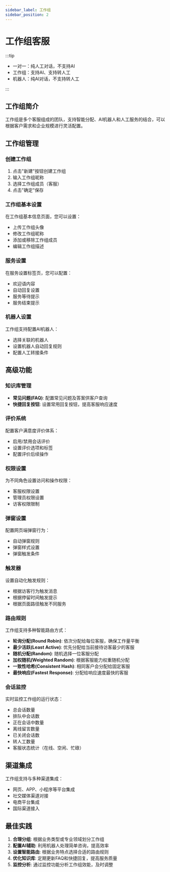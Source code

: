 ```yaml
---
sidebar_label: 工作组
sidebar_position: 2
---
```


# 工作组客服

:::tip

- 一对一：纯人工对话，不支持AI
- 工作组：支持AI、支持转人工
- 机器人：纯AI对话，不支持转人工

:::

## 工作组简介

工作组是多个客服组成的团队，支持智能分配、AI机器人和人工服务的结合，可以根据客户需求和企业规模进行灵活配置。

## 工作组管理

### 创建工作组

1. 点击"新建"按钮创建工作组
2. 输入工作组昵称
3. 选择工作组成员（客服）
4. 点击"确定"保存

### 工作组基本设置

在工作组基本信息页面，您可以设置：

- 上传工作组头像
- 修改工作组昵称
- 添加或移除工作组成员
- 编辑工作组描述

### 服务设置

在服务设置标签页，您可以配置：

- 欢迎语内容
- 自动回复设置
- 服务等待提示
- 服务结束提示

### 机器人设置

工作组支持配置AI机器人：

- 选择关联的机器人
- 设置机器人自动回复规则
- 配置人工转接条件

## 高级功能

### 知识库管理

- **常见问题(FAQ)**: 配置常见问题及答案供客户查询
- **快捷回复按钮**: 设置常用回复按钮，提高客服响应速度

### 评价系统

配置客户满意度评价体系：

- 启用/禁用会话评价
- 设置评价选项和标签
- 配置评价后续操作

### 权限设置

为不同角色设置访问和操作权限：

- 客服权限设置
- 管理员权限设置
- 访客权限限制

### 弹窗设置

配置网页端弹窗行为：

- 自动弹窗规则
- 弹窗样式设置
- 弹窗触发条件

### 触发器

设置自动化触发规则：

- 根据访客行为触发消息
- 根据停留时间触发提示
- 根据页面路径触发不同服务

### 路由规则

工作组支持多种智能路由方式：

- **轮询分配(Round Robin)**: 依次分配给每位客服，确保工作量平衡
- **最少活跃(Least Active)**: 优先分配给当前接待访客最少的客服
- **随机分配(Random)**: 随机选择一位客服分配
- **加权随机(Weighted Random)**: 根据客服能力权重随机分配
- **一致性哈希(Consistent Hash)**: 相同客户会分配给固定客服
- **最快响应(Fastest Response)**: 分配给响应速度最快的客服

### 会话监控

实时监控工作组的运行状态：

- 总会话数量
- 排队中会话数
- 正在会话中数量
- 离线留言数量
- 已关闭会话数
- 转人工数量
- 客服状态统计（在线、空闲、忙碌）

## 渠道集成

工作组支持与多种渠道集成：

- 网页、APP、小程序等平台集成
- 社交媒体渠道对接
- 电商平台集成
- 国际渠道接入

## 最佳实践

1. **合理分组**: 根据业务类型或专业领域划分工作组
2. **配置AI辅助**: 利用机器人处理简单咨询，提高效率
3. **设置智能路由**: 根据业务特点选择合适的路由规则
4. **优化知识库**: 定期更新FAQ和快捷回复，提高服务质量
5. **监控分析**: 通过监控功能分析工作组效能，及时调整
